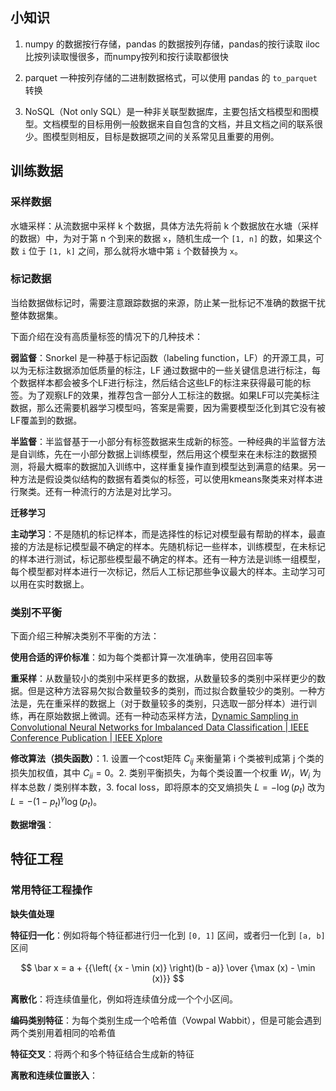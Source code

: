 
## 小知识

1. numpy 的数据按行存储，pandas 的数据按列存储，pandas的按行读取 iloc 比按列读取慢很多，而numpy按列和按行读取都很快
2. parquet 一种按列存储的二进制数据格式，可以使用 pandas 的 `to_parquet` 转换

3. NoSQL（Not only SQL）是一种非关联型数据库，主要包括文档模型和图模型。文档模型的目标用例一般数据来自自包含的文档，并且文档之间的联系很少。图模型则相反，目标是数据项之间的关系常见且重要的用例。


## 训练数据

### 采样数据

水塘采样：从流数据中采样 k 个数据，具体方法先将前 k 个数据放在水塘（采样的数据）中，为对于第 n 个到来的数据 `x`，随机生成一个 `[1, n]` 的数，如果这个数 `i` 位于 `[1, k]` 之间，那么就将水塘中第 `i` 个数替换为 `x`。


### 标记数据

当给数据做标记时，需要注意跟踪数据的来源，防止某一批标记不准确的数据干扰整体数据集。

下面介绍在没有高质量标签的情况下的几种技术：

**弱监督**：Snorkel 是一种基于标记函数（labeling function，LF）的开源工具，可以为无标注数据添加低质量的标注，LF 通过数据中的一些关键信息进行标注，每个数据样本都会被多个LF进行标注，然后结合这些LF的标注来获得最可能的标签。为了观察LF的效果，推荐包含一部分人工标注的数据。如果LF可以完美标注数据，那么还需要机器学习模型吗，答案是需要，因为需要模型泛化到其它没有被LF覆盖到的数据。

**半监督**：半监督基于一小部分有标签数据来生成新的标签。一种经典的半监督方法是自训练，先在一小部分数据上训练模型，然后用这个模型来在未标注的数据预测，将最大概率的数据加入训练中，这样重复操作直到模型达到满意的结果。另一种方法是假设类似结构的数据有着类似的标签，可以使用kmeans聚类来对样本进行聚类。还有一种流行的方法是对比学习。

**迁移学习**

**主动学习**：不是随机的标记样本，而是选择性的标记对模型最有帮助的样本，最直接的方法是标记模型最不确定的样本。先随机标记一些样本，训练模型，在未标记的样本进行测试，标记那些模型最不确定的样本。还有一种方法是训练一组模型，每个模型都对样本进行一次标记，然后人工标记那些争议最大的样本。主动学习可以用在实时数据上。



### 类别不平衡


下面介绍三种解决类别不平衡的方法：

**使用合适的评价标准**：如为每个类都计算一次准确率，使用召回率等


**重采样**：从数量较小的类别中采样更多的数据，从数量较多的类别中采样更少的数据。但是这种方法容易欠拟合数量较多的类别，而过拟合数量较少的类别。一种方法是，先在重采样的数据上（对于数量较多的类别，只选取一部分样本）进行训练，再在原始数据上微调。还有一种动态采样方法，[Dynamic Sampling in Convolutional Neural Networks for Imbalanced Data Classification | IEEE Conference Publication | IEEE Xplore](https://ieeexplore.ieee.org/document/8396983)

**修改算法（损失函数）**：1. 设置一个cost矩阵 $C_{ij}$ 来衡量第 i 个类被判成第 j 个类的损失加权值，其中 $C_{ii} = 0$。2. 类别平衡损失，为每个类设置一个权重 $W_i$，$W_i$ 为样本总数 / 类别样本数，3. focal loss，即将原本的交叉熵损失 $L=-\log(p_t)$ 改为 $L=-(1-p_t)^{\gamma}\log(p_t)$。


**数据增强**：


## 特征工程



### 常用特征工程操作



**缺失值处理**


**特征归一化**：例如将每个特征都进行归一化到 `[0, 1]` 区间，或者归一化到 `[a, b]` 区间

$$
\bar x = a + {{\left( {x - \min (x)} \right)(b - a)} \over {\max (x) - \min (x)}}
$$

**离散化**：将连续值量化，例如将连续值分成一个个小区间。

**编码类别特征**：为每个类别生成一个哈希值（Vowpal Wabbit），但是可能会遇到两个类别用着相同的哈希值

**特征交叉**：将两个和多个特征结合生成新的特征

**离散和连续位置嵌入**：